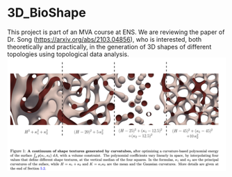 # 3D_BioShape
This project is part of an MVA course at ENS. We are reviewing the paper of Dr. Song (https://arxiv.org/abs/2103.04856), who is interested, both theoretically and practically, in the generation of 3D shapes of different topologies using topological data analysis. 
![Pic](Song.png)

